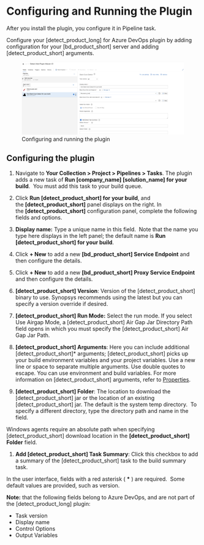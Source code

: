 # Configuring and Running the Plugin
After you install the plugin, you configure it in Pipeline task.

Configure your [detect_product_long] for Azure DevOps plugin by adding configuration for your [bd_product_short] server and adding [detect_product_short] arguments.

   <figure>
    <img src="../azureplugin/images/configuringplugin.png"
         alt="Configuring plugin">
    <figcaption>Configuring and running the plugin</figcaption>
</figure>

## Configuring the plugin

1. Navigate to **Your Collection > Project > Pipelines > Tasks**. The plugin adds a new task of **Run [company_name] [solution_name] for your build**. 
   You must add this task to your build queue. 
1. Click **Run [detect_product_short] for your build**, and the **[detect_product_short]** panel displays on the right. In the **[detect_product_short]** configuration panel, complete the following fields and options.
1. **Display name:** Type a unique name in this field.  Note that the name you type here displays in the left panel; the default name is **Run [detect_product_short] for your build**.
1. Click **+ New** to add a new **[bd_product_short] Service Endpoint** and then configure the details.
1. Click **+ New** to add a new **[bd_product_short] Proxy Service Endpoint** and then configure the details.
1. **[detect_product_short] Version**: Version of the [detect_product_short] binary to use. Synopsys recommends using the latest but you can specify a version override if desired.
1. **[detect_product_short] Run Mode:** Select the run mode. If you select Use Airgap Mode, a [detect_product_short] Air Gap Jar Directory Path field opens in which you must specify the [detect_product_short] Air Gap Jar Path.
1. **[detect_product_short] Arguments**: Here you can include additional [detect_product_short]* arguments; [detect_product_short] picks up your build environment variables and your project variables. Use a new line or space to separate multiple arguments. Use double quotes to escape. You can use environment and build variables.
For more information on [detect_product_short] arguments, refer to [Properties](../../properties/configuration/overview.md).

1. **[detect_product_short] Folder**: The location to download the [detect_product_short] jar or the location of an existing [detect_product_short] jar. The default is the system temp directory.  To specify a different directory, type the directory path and name in the field.

Windows agents require an absolute path when specifying [detect_product_short] download location in the **[detect_product_short] Folder** field.

1. **Add [detect_product_short] Task Summary**: Click this checkbox to add a summary of the [detect_product_short] task to the build summary task.


In the user interface, fields with a red asterisk ( **\*** ) are required.  Some default values are provided, such as version.

**Note:** that the following fields belong to Azure DevOps, and are not part of the [detect_product_long] plugin:

- Task version
- Display name
- Control Options
- Output Variables
